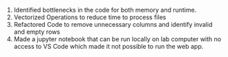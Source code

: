 1) Identified bottlenecks in the code for both memory and runtime.
2) Vectorized Operations to reduce time to process files
3) Refactored Code to remove unnecessary columns and identify invalid and empty rows 
4) Made a jupyter notebook that can be run locally on lab computer with no access to VS Code which made it not possible to run the web app.
